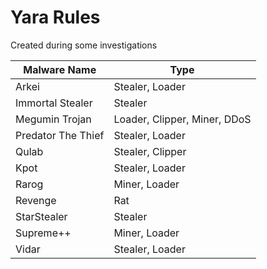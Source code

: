 # Yara Rules
Created during some investigations

| Malware Name | Type |
|--|--|
| Arkei | Stealer, Loader |
| Immortal Stealer | Stealer |
| Megumin Trojan | Loader, Clipper, Miner, DDoS |
| Predator The Thief | Stealer, Loader |
| Qulab | Stealer, Clipper |
| Kpot | Stealer, Loader |
| Rarog | Miner, Loader |
| Revenge | Rat |
| StarStealer | Stealer |
| Supreme++ | Miner, Loader |
| Vidar | Stealer, Loader |

